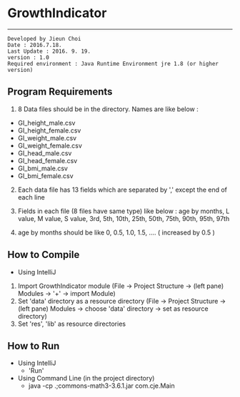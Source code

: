 # GrowthIndicator
-----

    Developed by Jieun Choi
    Date : 2016.7.18.
    Last Update : 2016. 9. 19.
    version : 1.0
    Required environment : Java Runtime Environment jre 1.8 (or higher version)

## Program Requirements
1. 8 Data files should be in the directory. Names are like below :
 - GI\_height\_male.csv
 - GI\_height\_female.csv
 - GI\_weight\_male.csv
 - GI\_weight\_female.csv
 - GI\_head\_male.csv
 - GI\_head\_female.csv
 - GI\_bmi\_male.csv
 - GI\_bmi\_female.csv

2. Each data file has 13 fields which are separated by ',' except the end of each line

3. Fields in each file (8 files have same type) like below :
age by months, L value, M value, S value, 3rd, 5th, 10th, 25th, 50th, 75th, 90th, 95th, 97th

4. age by months should be like
 0, 0.5, 1.0, 1.5, ....
 ( increased by 0.5 )

## How to Compile
- Using IntelliJ
 1. Import GrowthIndicator module
  (File -> Project Structure -> (left pane) Modules -> '+' -> import Module)
 2. Set 'data' directory as a resource directory
  (File -> Project Structure -> (left pane) Modules -> choose 'data' directory -> set as resource directory)
 3. Set 'res', 'lib' as resource directories

## How to Run
 - Using IntelliJ
   - 'Run'
 - Using Command Line (in the project directory)
   - java -cp .;commons-math3-3.6.1.jar com.cje.Main


